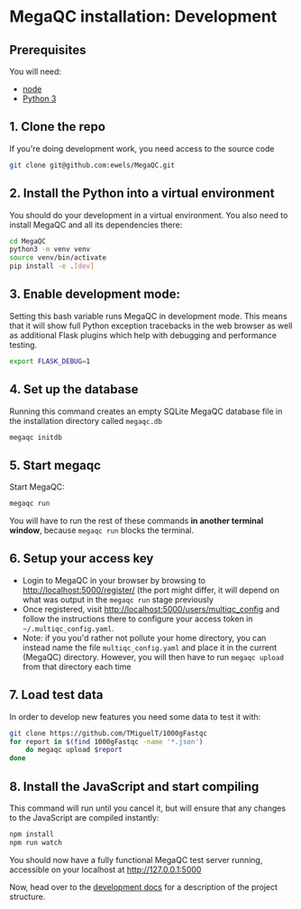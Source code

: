 # MegaQC installation: Development

## Prerequisites
You will need:
* [node](https://nodejs.org/en/download/)
* [Python 3](https://www.python.org/downloads/)

## 1. Clone the repo
If you're doing development work, you need access to the source code
```bash
git clone git@github.com:ewels/MegaQC.git
```

## 2. Install the Python into a virtual environment
You should do your development in a virtual environment. You also need to install MegaQC
and all its dependencies there:
```bash
cd MegaQC
python3 -m venv venv
source venv/bin/activate
pip install -e .[dev]
```

## 3. Enable development mode:
Setting this bash variable runs MegaQC in development mode. This means
that it will show full Python exception tracebacks in the web browser
as well as additional Flask plugins which help with debugging and performance testing.

```bash
export FLASK_DEBUG=1
```

## 4. Set up the database
Running this command creates an empty SQLite MegaQC database file in the
installation directory called `megaqc.db`

```bash
megaqc initdb
```

## 5. Start megaqc
Start MegaQC:
```bash
megaqc run
```

You will have to run the rest of these commands **in another terminal window**, because
`megaqc run` blocks the terminal.

## 6. Setup your access key
* Login to MegaQC in your browser by browsing to <http://localhost:5000/register/> (the port might differ, it will depend on what was output in the `megaqc run` stage previously
* Once registered, visit <http://localhost:5000/users/multiqc_config> and follow the instructions there to configure your access token in `~/.multiqc_config.yaml`.
* Note: if you you'd rather not pollute your home directory, you can instead name the file `multiqc_config.yaml` and place it in the current (MegaQC) directory. However, you will then have to run `megaqc upload` from that directory each time

## 7. Load test data
In order to develop new features you need some data to test it with:

```bash
git clone https://github.com/TMiguelT/1000gFastqc
for report in $(find 1000gFastqc -name '*.json')
    do megaqc upload $report
done
```

## 8. Install the JavaScript and start compiling
This command will run until you cancel it, but will ensure that any changes to the 
JavaScript are compiled instantly:
```bash
npm install
npm run watch
```


You should now have a fully functional MegaQC test server running,
accessible on your localhost at http://127.0.0.1:5000

Now, head over to the [development docs](../README.md#contributing) for a description of the 
project structure.
